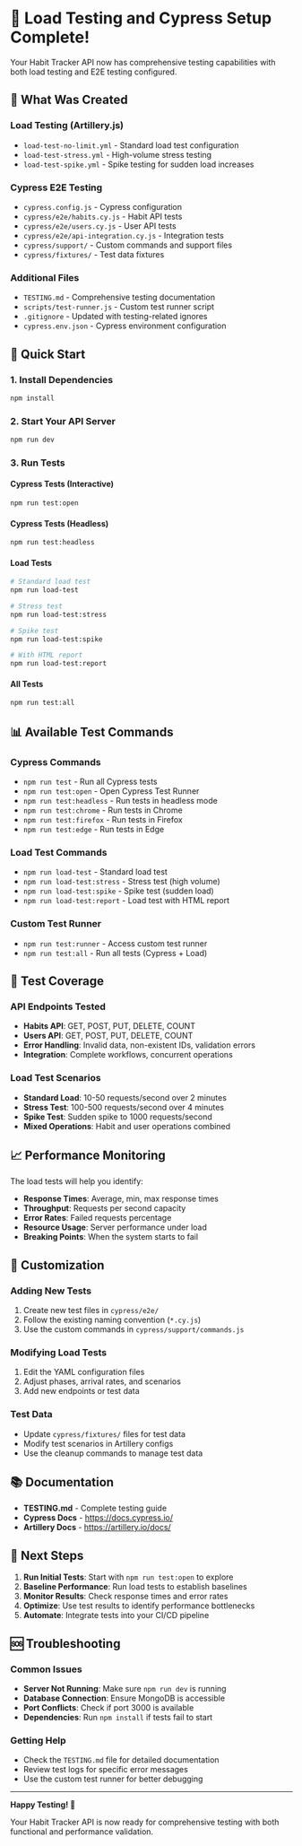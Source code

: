 # 🎉 Load Testing and Cypress Setup Complete!

Your Habit Tracker API now has comprehensive testing capabilities with both load testing and E2E testing configured.

## 📁 What Was Created

### Load Testing (Artillery.js)
- `load-test-no-limit.yml` - Standard load test configuration
- `load-test-stress.yml` - High-volume stress testing
- `load-test-spike.yml` - Spike testing for sudden load increases

### Cypress E2E Testing
- `cypress.config.js` - Cypress configuration
- `cypress/e2e/habits.cy.js` - Habit API tests
- `cypress/e2e/users.cy.js` - User API tests
- `cypress/e2e/api-integration.cy.js` - Integration tests
- `cypress/support/` - Custom commands and support files
- `cypress/fixtures/` - Test data fixtures

### Additional Files
- `TESTING.md` - Comprehensive testing documentation
- `scripts/test-runner.js` - Custom test runner script
- `.gitignore` - Updated with testing-related ignores
- `cypress.env.json` - Cypress environment configuration

## 🚀 Quick Start

### 1. Install Dependencies
```bash
npm install
```

### 2. Start Your API Server
```bash
npm run dev
```

### 3. Run Tests

#### Cypress Tests (Interactive)
```bash
npm run test:open
```

#### Cypress Tests (Headless)
```bash
npm run test:headless
```

#### Load Tests
```bash
# Standard load test
npm run load-test

# Stress test
npm run load-test:stress

# Spike test
npm run load-test:spike

# With HTML report
npm run load-test:report
```

#### All Tests
```bash
npm run test:all
```

## 📊 Available Test Commands

### Cypress Commands
- `npm run test` - Run all Cypress tests
- `npm run test:open` - Open Cypress Test Runner
- `npm run test:headless` - Run tests in headless mode
- `npm run test:chrome` - Run tests in Chrome
- `npm run test:firefox` - Run tests in Firefox
- `npm run test:edge` - Run tests in Edge

### Load Test Commands
- `npm run load-test` - Standard load test
- `npm run load-test:stress` - Stress test (high volume)
- `npm run load-test:spike` - Spike test (sudden load)
- `npm run load-test:report` - Load test with HTML report

### Custom Test Runner
- `npm run test:runner` - Access custom test runner
- `npm run test:all` - Run all tests (Cypress + Load)

## 🧪 Test Coverage

### API Endpoints Tested
- **Habits API**: GET, POST, PUT, DELETE, COUNT
- **Users API**: GET, POST, PUT, DELETE, COUNT
- **Error Handling**: Invalid data, non-existent IDs, validation errors
- **Integration**: Complete workflows, concurrent operations

### Load Test Scenarios
- **Standard Load**: 10-50 requests/second over 2 minutes
- **Stress Test**: 100-500 requests/second over 4 minutes
- **Spike Test**: Sudden spike to 1000 requests/second
- **Mixed Operations**: Habit and user operations combined

## 📈 Performance Monitoring

The load tests will help you identify:
- **Response Times**: Average, min, max response times
- **Throughput**: Requests per second capacity
- **Error Rates**: Failed requests percentage
- **Resource Usage**: Server performance under load
- **Breaking Points**: When the system starts to fail

## 🔧 Customization

### Adding New Tests
1. Create new test files in `cypress/e2e/`
2. Follow the existing naming convention (`*.cy.js`)
3. Use the custom commands in `cypress/support/commands.js`

### Modifying Load Tests
1. Edit the YAML configuration files
2. Adjust phases, arrival rates, and scenarios
3. Add new endpoints or test data

### Test Data
- Update `cypress/fixtures/` files for test data
- Modify test scenarios in Artillery configs
- Use the cleanup commands to manage test data

## 📚 Documentation

- **TESTING.md** - Complete testing guide
- **Cypress Docs** - https://docs.cypress.io/
- **Artillery Docs** - https://artillery.io/docs/

## 🎯 Next Steps

1. **Run Initial Tests**: Start with `npm run test:open` to explore
2. **Baseline Performance**: Run load tests to establish baselines
3. **Monitor Results**: Check response times and error rates
4. **Optimize**: Use test results to identify performance bottlenecks
5. **Automate**: Integrate tests into your CI/CD pipeline

## 🆘 Troubleshooting

### Common Issues
- **Server Not Running**: Make sure `npm run dev` is running
- **Database Connection**: Ensure MongoDB is accessible
- **Port Conflicts**: Check if port 3000 is available
- **Dependencies**: Run `npm install` if tests fail to start

### Getting Help
- Check the `TESTING.md` file for detailed documentation
- Review test logs for specific error messages
- Use the custom test runner for better debugging

---

**Happy Testing! 🚀**

Your Habit Tracker API is now ready for comprehensive testing with both functional and performance validation.
